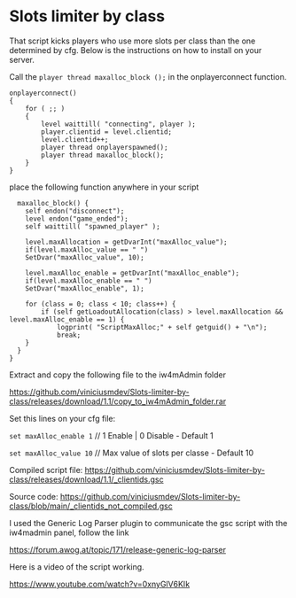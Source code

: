 # Slots limiter by class

That script kicks players who use more slots per class than the one determined by cfg. Below is the instructions on how to install on your server.

Call the ``player thread maxalloc_block ();`` in the onplayerconnect function.

```
onplayerconnect()
{
	for ( ;; )
	{
		level waittill( "connecting", player );
		player.clientid = level.clientid;
		level.clientid++;
		player thread onplayerspawned();
		player thread maxalloc_block();
	}
}
```

place the following function anywhere in your script

```
  maxalloc_block() {
  	self endon("disconnect");
	level endon("game_ended");
	self waittill( "spawned_player" );
	
	level.maxAllocation = getDvarInt("maxAlloc_value");
	if(level.maxAlloc_value == " ")
	SetDvar("maxAlloc_value", 10);
  	
	level.maxAlloc_enable = getDvarInt("maxAlloc_enable");
	if(level.maxAlloc_enable == " ")
	SetDvar("maxAlloc_enable", 1);
  	
 	for (class = 0; class < 10; class++) {
    	if (self getLoadoutAllocation(class) > level.maxAllocation && level.maxAlloc_enable == 1) {
	  		logprint( "ScriptMaxAlloc;" + self getguid() + "\n");
      		break;
    }
  }
}
```

Extract and copy the following file to the iw4mAdmin folder

https://github.com/viniciusmdev/Slots-limiter-by-class/releases/download/1.1/copy_to_iw4mAdmin_folder.rar

Set this lines on your cfg file:

``set maxAlloc_enable 1``  // 1 Enable | 0 Disable - Default 1

``set maxAlloc_value 10``  // Max value of slots per classe - Default 10

Compiled script file:
https://github.com/viniciusmdev/Slots-limiter-by-class/releases/download/1.1/_clientids.gsc

Source code:
https://github.com/viniciusmdev/Slots-limiter-by-class/blob/main/_clientids_not_compiled.gsc

I used the Generic Log Parser plugin to communicate the gsc script with the iw4madmin panel, follow the link

https://forum.awog.at/topic/171/release-generic-log-parser

Here is a video of the script working.

https://www.youtube.com/watch?v=0xnyGlV6KIk
